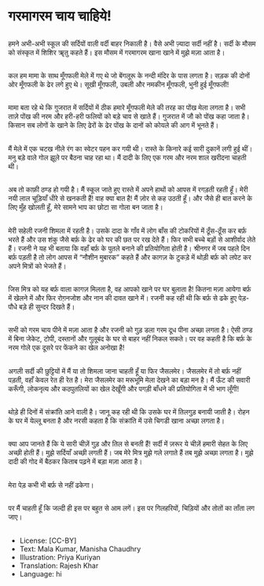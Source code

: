 # गरमागरम चाय चाहिये!

##
हमने अभी-अभी स्कूल की सर्दियों वाली वर्दी बाहर निकाली है। वैसे अभी ज़्यादा सर्दी नहीं है। सर्दी के मौसम को संस्कृत में शिशिर ॠतु कहते हैं। इस मौसम में गरमागरम खाना खाने में मुझे मज़ा आता है। 

##
कल हम मामा के साथ मूँगफली मेले में गए थे जो बेंगलूरू के नन्दी मंदिर के पास लगता है। सड़क की दोनों ओर मूँगफली के ढेर लगे हुए थे। सूखी मूँगफली, उबली और नमकीन मूँगफली, भुनी हुई मूँगफली!

##
मामा बता रहे थे कि गुजरात में सर्दियों में ठीक हमारे मूँगफली मेले की तरह का पोंख मेला लगता है। सभी ताज़े पोंख की नरम और हरी-हरी फलियों को बड़े चाव से खाते हैं। गुजरात में जौ को पोंख कहा जाता है। किसान सब लोगों के खाने के लिए ढेरों के ढेर पोंख के दानों को कोयले की आग में भूनते हैं। 

##
मैं मेले में एक चटख नीले रंग का स्वेटर पहन कर गयी थी। रास्ते के किनारे कई सारी दुकानें लगी हुई थीं। मनु बड़े वाले गोल झूले पर बैठना चाह रहा था। मैं दादी के लिए एक गरम और नरम शाल खरीदना चाहती थी। 

##
अब तो काफ़ी ठण्ड हो गयी है। मैं स्कूल जाते हुए रास्ते में अपने हाथों को आपस में रगड़ती रहती हूँ। मेरी नयी लाल चूड़ियाँ धीरे से खनकती हैं! वाह क्या बात है! मैं ज़ोर से कह उठती हूँ। और जैसे ही बात करने के लिए मुँह खोलती हूँ, मेरे सामने भाप का छोटा सा गोला बन जाता है।

##
मेरी सहेली रजनी शिमला में रहती है। उसके दादा के गाँव में लोग बाँस की टोकरियों में ठूँस-ठूँस कर बर्फ़ भरते हैं और उस शंकु जैसे बर्फ़ के ढेर को घर की छत पर रख देते हैं। फिर सभी बच्चे बड़ों से आशीर्वाद लेते हैं। रजनी ने यह भी बताया कि वहाँ बर्फ़ के पुतले बनाने की प्रतियोगिता होती है। श्रीनगर में जब पहले दिन बर्फ़ पड़ती है तो लोग आपस में “नौशीन मुबारक” कहते हैं और कागज़ के टुकड़े में थोड़ी बर्फ़  को लपेट कर अपने मित्रों को भेजते हैं। 

##
जिस मित्र को यह बर्फ़ वाला कागज़ मिलता है, वह आपको खाने पर घर बुलाता है! कितना मज़ा आयेगा  बर्फ़ में खेलने में और फिर रोग़नजोश और नान की दावत खाने में। रजनी कह रही थी कि बर्फ़ से ढके हुए पेड़-पौधे बड़े ही सुन्दर दिखते हैं।

##
सभी को गरम चाय पीने में मज़ा आता है और रजनी को गुड़ डला गरम दूध पीना अच्छा लगता है। ऐसी ठण्ड में बिना जेकेट, टोपी, दस्तानों और गुलूबंद के घर से बाहर नहीं निकल सकते। पर वह कहती है कि बर्फ़ के नरम गोले एक दूसरे पर फेंकने का खेल अनोखा है! 

##
अगली सर्दी की छुट्टियों में मैं या तो शिमला जाना चाहती हूँ या फिर जैसलमेर। जैसलमेर में तो बर्फ़ नहीं पड़ती, वहाँ केवल रेत ही रेत है। मेरा जैसलमेर का मरूभूमि मेला देखने का बड़ा मन है। मैं ऊँट की सवारी करूँगी, लोकनृत्य और कठपुतलियों का खेल देखूँगी और पगड़ी बाँधने की प्रतियोगिता में भी भाग लूँगी! 

##
थोड़े ही दिनों में संक्रांति आने वाली है। जानू कह रही थी कि उसके घर में तिलगुड़ बनायी जाती है। रोहन के घर में येल्लू बनता है और नरसी कहता है कि संक्रांति में उसे चिगडी खाना अच्छा लगता है। 

##
क्या आप जानते हैं कि ये सारी चीज़ें गुड़ और तिल से बनती हैं! सर्दी में ज़रूर ये चीज़ें हमारी सेहत के लिए अच्छी होती हैं। मुझे सर्दियाँ अच्छी लगती हैं। जब मेरे मित्र मुझे गले लगाते हैं तब मुझे अच्छा लगता है। मुझे दादी की गोद में बैठकर किताब पढ़ने में बड़ा मज़ा
आता है। 

##
मेरा पेड़ कभी भी बर्फ़ से नहीं ढकेगा। 

##
पर मैं चाहती हूँ कि जल्दी ही इस पर बहुत से आम
लगें। इस पर गिलहरियों, चिड़ियों और तोतों का ताँता लग जाए। 

##
* License: [CC-BY]
* Text: Mala Kumar, Manisha Chaudhry
* Illustration: Priya Kuriyan
* Translation: Rajesh Khar
* Language: hi
